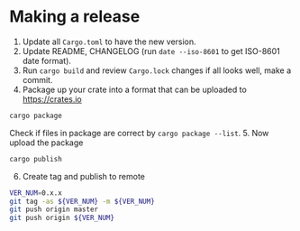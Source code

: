 # Making a release

1. Update all `Cargo.toml` to have the new version.
2. Update README, CHANGELOG (run `date --iso-8601` to get ISO-8601 date format).
3. Run `cargo build` and review `Cargo.lock` changes if all looks well, make a commit.
4. Package up your crate into a format that can be uploaded to https://crates.io
  ```bash
  cargo package
  ```
  Check if files in package are correct by `cargo package --list`.
5. Now upload the package
  ```bash
  cargo publish
  ```
6. Create tag and publish to remote

  ```bash
  VER_NUM=0.x.x
  git tag -as ${VER_NUM} -m ${VER_NUM}
  git push origin master
  git push origin ${VER_NUM}
  ```
